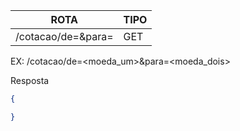 |  ROTA | TIPO| 
|---|---|
|/cotacao/de=<moeda>&para=<moeda>   | GET  |
  
EX:
  /cotacao/de=<moeda_um>&para=<moeda_dois>
  
  Resposta
  ```json
  {
 
  }
  
  ```
